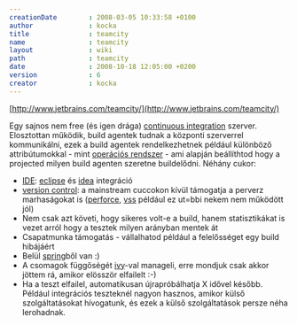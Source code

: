 ```yaml
---
creationDate        : 2008-03-05 10:33:58 +0100 
author              : kocka 
title               : teamcity 
name                : teamcity 
layout              : wiki 
path                : teamcity 
date                : 2008-10-18 12:05:00 +0200 
version             : 6 
creator             : kocka 
---
```

[http://www.jetbrains.com/teamcity/](http://www.jetbrains.com/teamcity/)

Egy sajnos nem free (és igen drága) [continuous integration](Continuous%20Integration.html) szerver. Elosztottan működik, build agentek tudnak a központi szerverrel kommunikálni, ezek a build agentek rendelkezhetnek például különböző attribútumokkal - mint [operációs rendszer](Operacios%20rendszer.html) - ami alapján beállíthtod hogy a projected milyen build agenten szeretne buildelődni.
Néhány cukor:

*   [IDE](IDE.html): [eclipse](Eclipse.html) és [idea](IDEA.html) integráció
*   [version control](version%20control.html): a mainstream cuccokon kívül támogatja a perverz marhaságokat is ([perforce](perforce.html), [vss](sourcesafe.html) például ez ut=bbi nekem nem működött jól)
*   Nem csak azt követi, hogy sikeres volt-e a build, hanem statisztikákat is vezet arról hogy a tesztek milyen arányban mentek át
*   Csapatmunka támogatás - vállalhatod például a felelősséget egy build hibájáért
*   Belül [spring](spring.html)ből van :)
*   A csomagok függőségét [ivy](IVY.html)-val manageli, erre mondjuk csak akkor jöttem rá, amikor elösször elfailelt :-)
*   Ha a teszt elfailel, automatikusan újrapróbálhatja X idővel később. Például integrációs teszteknél nagyon hasznos, amikor külső szolgáltatásokat hívogatunk, és ezek a külső szolgáltatások persze néha lerohadnak.


